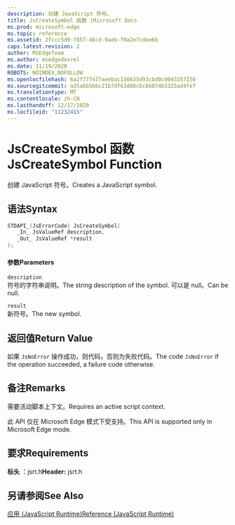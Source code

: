 ```yaml
---
description: 创建 JavaScript 符号。
title: JsCreateSymbol 函数 |Microsoft Docs
ms.prod: microsoft-edge
ms.topic: reference
ms.assetid: 2fccc5d9-f857-46cd-9aeb-f0a2e7cdee6b
caps.latest.revision: 2
author: MSEdgeTeam
ms.author: msedgedevrel
ms.date: 11/19/2020
ROBOTS: NOINDEX,NOFOLLOW
ms.openlocfilehash: 6a2f77f477aeebac150635d93cbd0cd043357256
ms.sourcegitcommit: a35a6b5bbc21b7df61d08cbc6b074b5325ad4fef
ms.translationtype: MT
ms.contentlocale: zh-CN
ms.lasthandoff: 12/17/2020
ms.locfileid: "11232415"
---
```

# <span data-ttu-id="af84d-103">JsCreateSymbol 函数</span><span class="sxs-lookup"><span data-stu-id="af84d-103">JsCreateSymbol Function</span></span>

<span data-ttu-id="af84d-104">创建 JavaScript 符号。</span><span class="sxs-lookup"><span data-stu-id="af84d-104">Creates a JavaScript symbol.</span></span>
  
## <span data-ttu-id="af84d-105">语法</span><span class="sxs-lookup"><span data-stu-id="af84d-105">Syntax</span></span>  
  
```cpp  
STDAPI_(JsErrorCode) JsCreateSymbol(  
   _In_ JsValueRef description,  
   _Out_ JsValueRef *result  
);  
```  
  
#### <span data-ttu-id="af84d-106">参数</span><span class="sxs-lookup"><span data-stu-id="af84d-106">Parameters</span></span>  
 `description`  
 <span data-ttu-id="af84d-107">符号的字符串说明。</span><span class="sxs-lookup"><span data-stu-id="af84d-107">The string description of the symbol.</span></span> <span data-ttu-id="af84d-108">可以是 null。</span><span class="sxs-lookup"><span data-stu-id="af84d-108">Can be null.</span></span>  
  
 `result`  
 <span data-ttu-id="af84d-109">新符号。</span><span class="sxs-lookup"><span data-stu-id="af84d-109">The new symbol.</span></span>  
  
## <span data-ttu-id="af84d-110">返回值</span><span class="sxs-lookup"><span data-stu-id="af84d-110">Return Value</span></span>  
 <span data-ttu-id="af84d-111">如果 `JsNoError` 操作成功，则代码，否则为失败代码。</span><span class="sxs-lookup"><span data-stu-id="af84d-111">The code `JsNoError` if the operation succeeded, a failure code otherwise.</span></span>  
  
## <span data-ttu-id="af84d-112">备注</span><span class="sxs-lookup"><span data-stu-id="af84d-112">Remarks</span></span>  
 <span data-ttu-id="af84d-113">需要活动脚本上下文。</span><span class="sxs-lookup"><span data-stu-id="af84d-113">Requires an active script context.</span></span>  
  
 <span data-ttu-id="af84d-114">此 API 仅在 Microsoft Edge 模式下受支持。</span><span class="sxs-lookup"><span data-stu-id="af84d-114">This API is supported only in Microsoft Edge mode.</span></span>  
  
## <span data-ttu-id="af84d-115">要求</span><span class="sxs-lookup"><span data-stu-id="af84d-115">Requirements</span></span>  
 <span data-ttu-id="af84d-116">**标头** ：jsrt.h</span><span class="sxs-lookup"><span data-stu-id="af84d-116">**Header:** jsrt.h</span></span>  
  
## <span data-ttu-id="af84d-117">另请参阅</span><span class="sxs-lookup"><span data-stu-id="af84d-117">See Also</span></span>  
 [<span data-ttu-id="af84d-118">应用 (JavaScript Runtime)</span><span class="sxs-lookup"><span data-stu-id="af84d-118">Reference (JavaScript Runtime)</span></span>](../chakra-hosting/reference-javascript-runtime.md)
